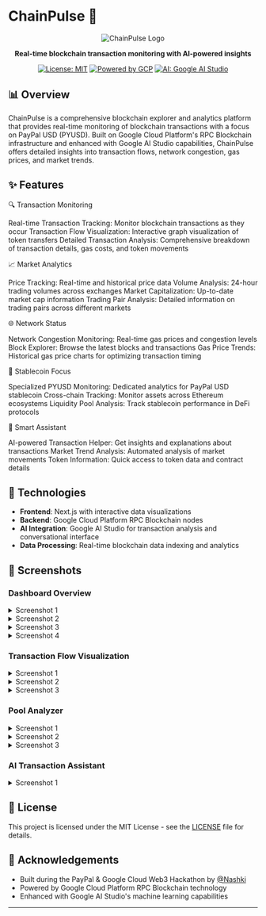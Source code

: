 # ChainPulse 🔄

<div align="center">

![ChainPulse Logo](https://github.com/user-attachments/assets/87d51d22-7b80-426e-b6fc-09ebddbfb49f)

**Real-time blockchain transaction monitoring with AI-powered insights**

[![License: MIT](https://img.shields.io/badge/License-MIT-yellow.svg)](https://opensource.org/licenses/MIT)
[![Powered by GCP](https://img.shields.io/badge/Powered%20by-GCP-4285F4?logo=google-cloud)](https://cloud.google.com/)
[![AI: Google AI Studio](https://img.shields.io/badge/AI-Google%20AI%20Studio-4285F4?logo=google)](https://ai.google.dev/)

</div>

## 📊 Overview

ChainPulse is a comprehensive blockchain explorer and analytics platform that provides real-time monitoring of blockchain transactions with a focus on PayPal USD (PYUSD). Built on Google Cloud Platform's RPC Blockchain infrastructure and enhanced with Google AI Studio capabilities, ChainPulse offers detailed insights into transaction flows, network congestion, gas prices, and market trends.

## ✨ Features

🔍 Transaction Monitoring

Real-time Transaction Tracking: Monitor blockchain transactions as they occur
Transaction Flow Visualization: Interactive graph visualization of token transfers
Detailed Transaction Analysis: Comprehensive breakdown of transaction details, gas costs, and token movements

📈 Market Analytics

Price Tracking: Real-time and historical price data
Volume Analysis: 24-hour trading volumes across exchanges
Market Capitalization: Up-to-date market cap information
Trading Pair Analysis: Detailed information on trading pairs across different markets

🌐 Network Status

Network Congestion Monitoring: Real-time gas prices and congestion levels
Block Explorer: Browse the latest blocks and transactions
Gas Price Trends: Historical gas price charts for optimizing transaction timing

💱 Stablecoin Focus

Specialized PYUSD Monitoring: Dedicated analytics for PayPal USD stablecoin
Cross-chain Tracking: Monitor assets across Ethereum ecosystems
Liquidity Pool Analysis: Track stablecoin performance in DeFi protocols

🤖 Smart Assistant

AI-powered Transaction Helper: Get insights and explanations about transactions
Market Trend Analysis: Automated analysis of market movements
Token Information: Quick access to token data and contract details

## 🔧 Technologies

- **Frontend**: Next.js with interactive data visualizations
- **Backend**: Google Cloud Platform RPC Blockchain nodes
- **AI Integration**: Google AI Studio for transaction analysis and conversational interface
- **Data Processing**: Real-time blockchain data indexing and analytics

## 📸 Screenshots

### Dashboard Overview
<details>
  <summary>Screenshot 1</summary>
![1](https://github.com/user-attachments/assets/460101f3-d714-4576-8cec-a722c8c3cee8)

</details>
<details>
  <summary>Screenshot 2</summary>
  ![Dashboard Overview](https://github.com/user-attachments/assets/ffc551f0-394c-4e10-ae38-de3237d70189)
  
</details>
<details>
  <summary>Screenshot 3</summary>
  ![Dashboard Overview](https://github.com/user-attachments/assets/fd511fab-06bf-406a-86e1-9cb9171faaec)
  
</details>
<details>
  <summary>Screenshot 4</summary>
  ![Dashboard Overview](https://github.com/user-attachments/assets/922f551e-1a75-42bb-8b8c-72c215e98005)
  
  
</details>

### Transaction Flow Visualization
<details>
  <summary>Screenshot 1</summary>
  ![Transaction Flow](https://github.com/user-attachments/assets/cf26cb4f-d06a-4598-a85b-3d1ed3fef504)
  
</details>
<details>
  <summary>Screenshot 2</summary>
  ![Transaction Flow](https://github.com/user-attachments/assets/5ec1592d-a906-4abf-91f6-255c244eb108)
  
</details>
<details>
  <summary>Screenshot 3</summary>
  ![Transaction Flow](https://github.com/user-attachments/assets/2efcac62-15d6-4380-9b82-32b5838a21f8)
  
</details>

### Pool Analyzer
<details>
  <summary>Screenshot 1</summary>
  ![Pool Analyzer](https://github.com/user-attachments/assets/f1177aa0-c12a-4db8-9531-ce343be9911e)
  
</details>
<details>
  <summary>Screenshot 2</summary>
  ![Pool Analyzer](https://github.com/user-attachments/assets/806176a8-4cbc-4001-8eee-ffaec80d5413)
  
</details>
<details>
  <summary>Screenshot 3</summary>
  ![Pool Analyzer](https://github.com/user-attachments/assets/694cab82-9b37-43b8-a974-6af346711892)
  
</details>

### AI Transaction Assistant
<details>
  <summary>Screenshot 1</summary>
  ![AI Assistant](https://github.com/user-attachments/assets/aca90343-98c6-4d4a-9af1-64dc82b661f0)
  
</details>


## 📄 License

This project is licensed under the MIT License - see the [LICENSE](LICENSE) file for details.

## 👏 Acknowledgements

- Built during the PayPal & Google Cloud Web3 Hackathon by [@Nashki](https://github.com/ikhsandadan)
- Powered by Google Cloud Platform RPC Blockchain technology
- Enhanced with Google AI Studio's machine learning capabilities

---
